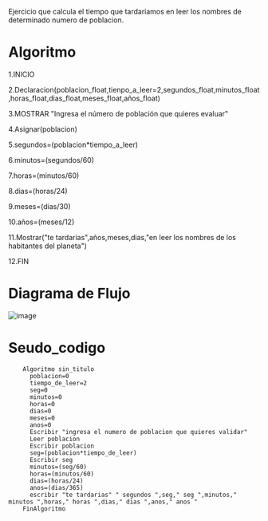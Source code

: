 Ejercicio que calcula el tiempo que tardariamos en leer los nombres de determinado numero de poblacion.
# Algoritmo

1.INICIO

   2.Declaracion(poblacion_float,tienpo_a_leer=2,segundos_float,minutos_float,horas_float,dias_float,meses_float,años_float)
   
   3.MOSTRAR "Ingresa el número de población que quieres evaluar"
   
   4.Asignar(poblacion)

   5.segundos=(poblacion*tiempo_a_leer)
   
   6.minutos=(segundos/60)

   7.horas=(minutos/60)

   8.dias=(horas/24)

   9.meses=(dias/30)

   10.años=(meses/12)

   11.Mostrar("te tardarías",años,meses,dias,"en leer los nombres de los habitantes del planeta")
 
12.FIN

# Diagrama de Flujo
![image](https://user-images.githubusercontent.com/119319898/208264017-0250b925-08c9-4a4d-b749-aa7b20080048.png)

# Seudo_codigo

        Algoritmo sin_titulo
          poblacion=0
          tiempo_de_leer=2
          seg=0
          minutos=0
          horas=0
          dias=0
          meses=0
          anos=0
          Escribir "ingresa el numero de poblacion que quieres validar"
          Leer poblacion
          Escribir poblacion
          seg=(poblacion*tiempo_de_leer)
          Escribir seg
          minutos=(seg/60)
          horas=(minutos/60)
          dias=(horas/24)
          anos=(dias/365)
          escribir "te tardarias" " segundos ",seg," seg ",minutos," minutos ",horas," horas ",dias," dias ",anos," anos "
        FinAlgoritmo


